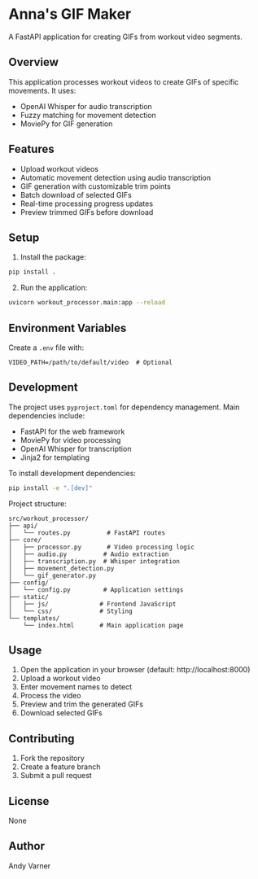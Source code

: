 # Anna's GIF Maker

A FastAPI application for creating GIFs from workout video segments.

## Overview

This application processes workout videos to create GIFs of specific movements. It uses:
- OpenAI Whisper for audio transcription
- Fuzzy matching for movement detection
- MoviePy for GIF generation

## Features

- Upload workout videos
- Automatic movement detection using audio transcription
- GIF generation with customizable trim points
- Batch download of selected GIFs
- Real-time processing progress updates
- Preview trimmed GIFs before download

## Setup

1. Install the package:
```bash
pip install .
```

2. Run the application:
```bash
uvicorn workout_processor.main:app --reload
```

## Environment Variables

Create a `.env` file with:
```
VIDEO_PATH=/path/to/default/video  # Optional
```

## Development

The project uses `pyproject.toml` for dependency management. Main dependencies include:
- FastAPI for the web framework
- MoviePy for video processing
- OpenAI Whisper for transcription
- Jinja2 for templating

To install development dependencies:
```bash
pip install -e ".[dev]"
```

Project structure:
```
src/workout_processor/
├── api/
│   └── routes.py          # FastAPI routes
├── core/
│   ├── processor.py       # Video processing logic
│   ├── audio.py          # Audio extraction
│   ├── transcription.py  # Whisper integration
│   ├── movement_detection.py
│   └── gif_generator.py
├── config/
│   └── config.py         # Application settings
├── static/
│   ├── js/              # Frontend JavaScript
│   └── css/             # Styling
└── templates/
    └── index.html       # Main application page
```

## Usage

1. Open the application in your browser (default: http://localhost:8000)
2. Upload a workout video
3. Enter movement names to detect
4. Process the video
5. Preview and trim the generated GIFs
6. Download selected GIFs

## Contributing

1. Fork the repository
2. Create a feature branch
3. Submit a pull request

## License

None

## Author

Andy Varner